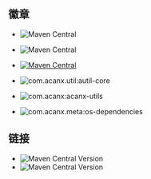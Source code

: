 

## 徽章


- ![Maven Central](https://maven-badges.sml.io/maven-central/com.acanx.util/autil-core/badge.svg)

- ![Maven Central](https://maven-badges.sml.io/maven-central/com.acanx.util/autil-core)



- [![Maven Central](https://maven-badges.sml.io/maven-central/com.acanx.util/autil-core/badge.svg)](https://maven-badges.sml.io/maven-central/com.acanx.util/autil-core)

- ![com.acanx.util:autil-core](https://img.shields.io/maven-central/v/com.acanx.util/autil-core)

- ![com.acanx:acanx-utils](https://img.shields.io/maven-central/v/com.acanx/acanx-utils)


- ![com.acanx.meta:os-dependencies](https://img.shields.io/maven-central/v/com.acanx.meta/os-dependencies)


## 链接

- <img alt="Maven Central Version" src="https://img.shields.io/maven-central/v/com.acanx.util/autil-core">


- <img alt="Maven Central Version" src="https://img.shields.io/maven-central/v/com.acanx/acanx-utils">
